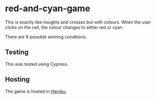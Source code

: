 # red-and-cyan-game

This is exactly like noughts and crosses but with colours. When the user clicks on the cell, the colour changes to either red or cyan. 

There are 8 possible winning conditions.

## Testing

This was tested using Cypress.

## Hosting

The game is hosted in [Heroku](https://shumanator-red-cyan-game.herokuapp.com).